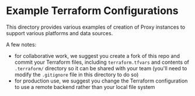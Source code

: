 # Example Terraform Configurations

This directory provides various examples of creation of Proxy instances to support various platforms
and data sources.

A few notes:
  - for collaborative work, we suggest you create a fork of this repo and commit your Terraform
    files, including `terraform.tfvars` and contents of `.terraform/` directory so it can be shared
    with your team (you'll need to modify the `.gitignore` file in this directory to do so)
  - for production use, we suggest you change the Terraform configuration to use a remote backend
    rather than your local file system

